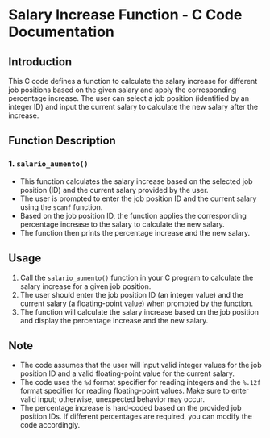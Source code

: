 # Salary Increase Function - C Code Documentation

## Introduction

This C code defines a function to calculate the salary increase for different job positions based on the given salary and apply the corresponding percentage increase. The user can select a job position (identified by an integer ID) and input the current salary to calculate the new salary after the increase.

## Function Description

### 1. `salario_aumento()`

- This function calculates the salary increase based on the selected job position (ID) and the current salary provided by the user.
- The user is prompted to enter the job position ID and the current salary using the `scanf` function.
- Based on the job position ID, the function applies the corresponding percentage increase to the salary to calculate the new salary.
- The function then prints the percentage increase and the new salary.

## Usage

1. Call the `salario_aumento()` function in your C program to calculate the salary increase for a given job position.
2. The user should enter the job position ID (an integer value) and the current salary (a floating-point value) when prompted by the function.
3. The function will calculate the salary increase based on the job position and display the percentage increase and the new salary.

## Note

- The code assumes that the user will input valid integer values for the job position ID and a valid floating-point value for the current salary.
- The code uses the `%d` format specifier for reading integers and the `%.12f` format specifier for reading floating-point values. Make sure to enter valid input; otherwise, unexpected behavior may occur.
- The percentage increase is hard-coded based on the provided job position IDs. If different percentages are required, you can modify the code accordingly.